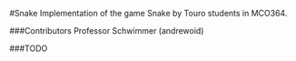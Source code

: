 #Snake
Implementation of the game Snake by Touro students in MCO364.

###Contributors
Professor Schwimmer (andrewoid)

###TODO